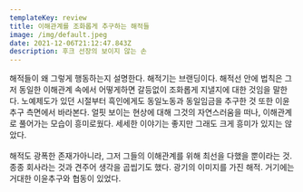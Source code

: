 ```yaml
---
templateKey: review
title: 이해관계를 조화롭게 추구하는 해적들
image: /img/default.jpeg
date: 2021-12-06T21:12:47.843Z
description: 후크 선장의 보이지 않는 손
---
```

해적들이 왜 그렇게 행동하는지 설명한다. 해적기는 브랜딩이다. 해적선 안에 법칙은 그저 동일한 이해관계 속에서 어떻게하면 갈등없이 조화롭게 지낼지에 대한 것임을 말한다. 노예제도가 있던 시절부터 흑인에게도 동일노동과 동일임금을 추구한 것 또한 이윤추구 측면에서 바라본다. 얼핏 보이는 현상에 대해 그것의 자연스러움을 떠나, 이해관계로 풀어가는 모습이 흥미로웠다. 세세한 이야기는 좋지만 그래도 크게 흥미가 있지는 않았다. \
\
해적도 광폭한 존재가아니라, 그저 그들의 이해관계를 위해 최선을 다했을 뿐이라는 것. 종종 회사라는 것과 견주어 생각을 곱씹기도 했다. 광기의 이미지를 가진 해적. 거기에는 거대한 이윤추구와 협동이 있었다.